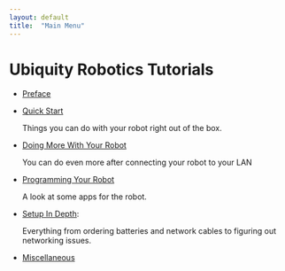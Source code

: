 ```yaml
---
layout: default
title:  "Main Menu"
---
```


# Ubiquity Robotics Tutorials

* [Preface](introduction)

<!---* [Read This First](read_this_first) removed this and put it in to the preface --->

* [Quick Start](ix_quick_start.md)

  Things you can do with your robot right out of the box.

* [Doing More With Your Robot](ix_doing_more)

  You can do even more after connecting your robot to your LAN

* [Programming Your Robot](ix_programming)

  A look at some apps for the robot.

* [Setup In Depth](setup/setup.md):

  Everything from ordering batteries and network cables to figuring out networking issues.

* [Miscellaneous](misc/misc.md)

<!--
* [CoffeeBot Challenge](ix_coffeebot)
* [Learning with Magni in Simulation](ix_simulation1)
* [Challenge in Simulation](ix_simulation2) -->
